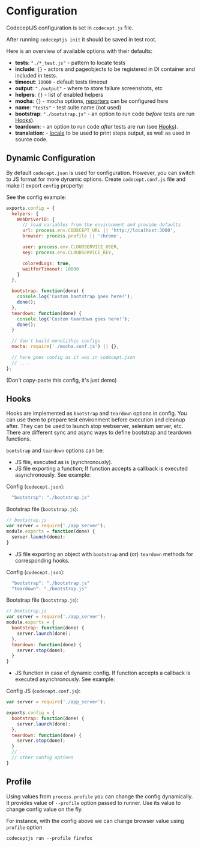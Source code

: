 # Configuration

CodeceptJS configuration is set in `codecept.js` file.

After running `codeceptjs init` it should be saved in test root.

Here is an overview of available options with their defaults:

* **tests**: `"./*_test.js"` - pattern to locate tests
* **include**: `{}` - actors and pageobjects to be registered in DI container and included in tests.
* **timeout**: `10000` - default tests timeout
* **output**: `"./output"` - where to store failure screenshots, etc
* **helpers**: `{}` - list of enabled helpers
* **mocha**: `{}` - mocha options, [reporters](http://codecept.io/reports/) can be configured here
* **name**: `"tests"` - test suite name (not used)
* **bootstrap**: `"./bootstrap.js"` - an option to run code _before_ tests are run [Hooks](#hooks)).
* **teardown**: - an option to run code _after_ tests are run (see [Hooks](#hooks)).
* **translation**: - [locale](http://codecept.io/translation/) to be used to print steps output, as well as used in source code.


## Dynamic Configuration

 By default `codecept.json` is used for configuration. However, you can switch to JS format for more dynamic options.
 Create `codecept.conf.js` file and make it export `config` property:

 See the config example:

```js
exports.config = {
  helpers: {
    WebDriverIO: {
      // load variables from the environment and provide defaults
      url: process.env.CODECEPT_URL || 'http://localhost:3000',
      browser: process.profile || 'chrome',

      user: process.env.CLOUDSERVICE_USER,
      key: process.env.CLOUDSERVICE_KEY,

      coloredLogs: true,
      waitforTimeout: 10000
    }
  },

  bootstrap: function(done) {
    console.log('Custom bootstrap goes here!');
    done();
  },
  teardown: function(done) {
    console.log('Custom teardown goes here!');
    done();
  }

  // don't build monolithic configs
  mocha: require('./mocha.conf.js') || {},

  // here goes config as it was in codecept.json
  // ....
};
```

(Don't copy-paste this config, it's just demo)

## Hooks

Hooks are implemented as `bootstrap` and `teardown` options in config. You can use them to prepare test environment before execution and cleanup after.
They can be used to launch stop webserver, selenium server, etc. There are different sync and async ways to define bootstrap and teardown functions.

`bootstrap` and `teardown` options can be:

* JS file, executed as is (synchronously).
* JS file exporting a function;  If function accepts a callback is executed asynchronously. See example:

Config (`codecept.json`):

```js
  "bootstrap": "./bootstrap.js"
```

Bootstrap file (`bootstrap.js`):

```js
// bootstrap.js
var server = require('./app_server');
module.exports = function(done) {
  server.launch(done);
}
```

* JS file exporting an object with `bootstrap` and (or) `teardown` methods for corresponding hooks.

Config (`codecept.json`):

```js
  "bootstrap": "./bootstrap.js"
  "teardown": "./bootstrap.js"
```

Bootstrap file (`bootstrap.js`):

```js
// bootstrap.js
var server = require('./app_server');
module.exports = {
  bootstrap: function(done) {
    server.launch(done);
  },
  teardown: function(done) {
    server.stop(done);
  }
}
```

* JS function in case of dynamic config. If function accepts a callback is executed asynchronously. See example:

Config JS (`codecept.conf.js`):

```js
var server = require('./app_server');

exports.config = {
  bootstrap: function(done) {
    server.launch(done);
  },
  teardown: function(done) {
    server.stop(done);
  }
  // ...
  // other config options
}

```

## Profile

Using values from `process.profile` you can change the config dynamically.
It provides value of `--profile` option passed to runner.
Use its value to change config value on the fly.

For instance, with the config above we can change browser value using `profile` option

```
codeceptjs run --profile firefox
```
